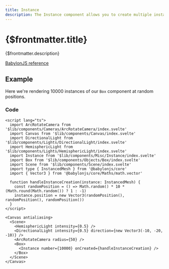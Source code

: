 ```yaml
---
title: Instance
description: The Instance component allows you to create multiple instances of the parent Object. This is so you reduce the amount of render calls between the CPU and the GPU, through hardware accelerated rendering.
---
```


<script>
  import InstanceStory from 'svelte-babylon/components/Misc/Instance/Instance.story.svelte'
  import ExampleWrapper from '$routes/docs/_components/ExampleWrapper.svelte'
</script>

# {$frontmatter.title}

{$frontmatter.description}

[BabylonJS reference](https://doc.babylonjs.com/divingDeeper/mesh/copies/instances)

## Example

Here we're rendering 10000 instances of our `Box` component at random positions.

<ExampleWrapper id='InstanceStory'>
  <InstanceStory />
</ExampleWrapper>

### Code

```svelte
<script lang="ts">
  import ArcRotateCamera from '$lib/components/Cameras/ArcRotateCamera/index.svelte'
  import Canvas from '$lib/components/Canvas/index.svelte'
  import DirectionalLight from '$lib/components/Lights/DirectionalLight/index.svelte'
  import HemisphericLight from '$lib/components/Lights/HemisphericLight/index.svelte'
  import Instance from '$lib/components/Misc/Instance/index.svelte'
  import Box from '$lib/components/Objects/Box/index.svelte'
  import Scene from '$lib/components/Scene/index.svelte'
  import type { InstancedMesh } from '@babylonjs/core'
  import { Vector3 } from '@babylonjs/core/Maths/math.vector'

  function handleInstanceCreation(instance: InstancedMesh) {
    const randomPosition = () => Math.random() * 10 * (Math.round(Math.random()) ? 1 : -1)
    instance.position = new Vector3(randomPosition(), randomPosition(), randomPosition())
  }
</script>

<Canvas antialiasing>
  <Scene>
    <HemisphericLight intensity={0.5} />
    <DirectionalLight intensity={0.5} direction={new Vector3(-10, -20, -10)} />
    <ArcRotateCamera radius={50} />
    <Box>
      <Instance number={10000} onCreated={handleInstanceCreation} />
    </Box>
  </Scene>
</Canvas>
```
